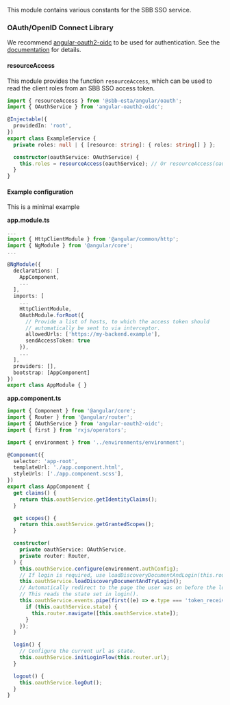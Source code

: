 This module contains various constants for the SBB SSO service.

### OAuth/OpenID Connect Library

We recommend [angular-oauth2-oidc](https://www.npmjs.com/package/angular-oauth2-oidc)
to be used for authentication. See the
[documentation](https://manfredsteyer.github.io/angular-oauth2-oidc/docs/index.html)
for details.

#### resourceAccess

This module provides the function `resourceAccess`, which can be used to read
the client roles from an SBB SSO access token.

```ts
import { resourceAccess } from '@sbb-esta/angular/oauth';
import { OAuthService } from 'angular-oauth2-oidc';

@Injectable({
  providedIn: 'root',
})
export class ExampleService {
  private roles: null | { [resource: string]: { roles: string[] } };

  constructor(oauthService: OAuthService) {
    this.roles = resourceAccess(oauthService); // Or resourceAccess(oauthService.getAccessToken())
  }
}
```

#### Example configuration

This is a minimal example

**app.module.ts**

```ts
...
import { HttpClientModule } from '@angular/common/http';
import { NgModule } from '@angular/core';
...

@NgModule({
  declarations: [
    AppComponent,
    ...
  ],
  imports: [
    ...
    HttpClientModule,
    OAuthModule.forRoot({
      // Provide a list of hosts, to which the access token should
      // automatically be sent to via interceptor.
      allowedUrls: ['https://my-backend.example'],
      sendAccessToken: true
    }),
    ...
  ],
  providers: [],
  bootstrap: [AppComponent]
})
export class AppModule { }
```

**app.component.ts**

```ts
import { Component } from '@angular/core';
import { Router } from '@angular/router';
import { OAuthService } from 'angular-oauth2-oidc';
import { first } from 'rxjs/operators';

import { environment } from '../environments/environment';

@Component({
  selector: 'app-root',
  templateUrl: './app.component.html',
  styleUrls: ['./app.component.scss'],
})
export class AppComponent {
  get claims() {
    return this.oauthService.getIdentityClaims();
  }

  get scopes() {
    return this.oauthService.getGrantedScopes();
  }

  constructor(
    private oauthService: OAuthService,
    private router: Router,
  ) {
    this.oauthService.configure(environment.authConfig);
    // If login is required, use loadDiscoveryDocumentAndLogin(this.router.url) instead.
    this.oauthService.loadDiscoveryDocumentAndTryLogin();
    // Automatically redirect to the page the user was on before the login.
    // This reads the state set in login().
    this.oauthService.events.pipe(first((e) => e.type === 'token_received')).subscribe(() => {
      if (this.oauthService.state) {
        this.router.navigate([this.oauthService.state]);
      }
    });
  }

  login() {
    // Configure the current url as state.
    this.oauthService.initLoginFlow(this.router.url);
  }

  logout() {
    this.oauthService.logOut();
  }
}
```
